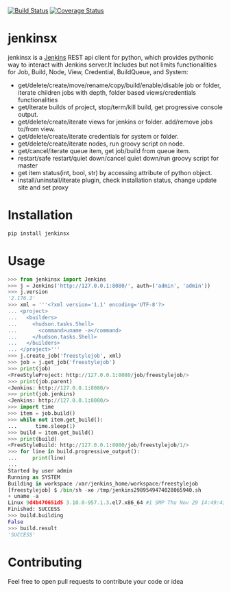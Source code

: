 [![Build Status](https://travis-ci.com/joelee2012/jenkinsx.svg?branch=master)](https://travis-ci.com/joelee2012/jenkinsx)
[![Coverage Status](https://coveralls.io/repos/github/joelee2012/jenkinsx/badge.svg?branch=master)](https://coveralls.io/github/joelee2012/jenkinsx?branch=master)

# jenkinsx

jenkinsx is a [Jenkins](https://jenkins.io/) REST api client for python,  which provides pythonic way to interact with Jenkins server.It Includes but not limits functionalities for Job, Build, Node, View, Credential, BuildQueue, and System:
- get/delete/create/move/rename/copy/build/enable/disable job or folder, iterate children jobs with depth, folder based views/credentials functionalities
- get/iterate builds of project, stop/term/kill build, get progressive console output.
- get/delete/create/iterate views for jenkins or folder. add/remove jobs to/from view.
- get/delete/create/iterate credentials for system or folder.
- get/delete/create/iterate nodes, run groovy script on node.
- get/cancel/iterate queue item, get job/build from queue item.
- restart/safe restart/quiet down/cancel quiet down/run groovy script for master
- get item status(int, bool, str) by accessing attribute of python object.
- install/uninstall/iterate plugin, check installation status, change update site and set proxy


# Installation

```bash
pip install jenkinsx
```

# Usage

```python
>>> from jenkinsx import Jenkins
>>> j = Jenkins('http://127.0.0.1:8080/', auth=('admin', 'admin'))
>>> j.version
'2.176.2'
>>> xml = '''<?xml version='1.1' encoding='UTF-8'?>
... <project>
...   <builders>
...     <hudson.tasks.Shell>
...       <command>uname -a</command>
...     </hudson.tasks.Shell>
...   </builders>
... </project>'''
>>> j.create_job('freestylejob', xml)
>>> job = j.get_job('freestylejob')
>>> print(job)
<FreeStyleProject: http://127.0.0.1:8080/job/freestylejob/>
>>> print(job.parent)
<Jenkins: http://127.0.0.1:8080/>
>>> print(job.jenkins)
<Jenkins: http://127.0.0.1:8080/>
>>> import time
>>> item = job.build()
>>> while not item.get_build():
...      time.sleep(1)
>>> build = item.get_build()
>>> print(build)
<FreeStyleBuild: http://127.0.0.1:8080/job/freestylejob/1/>
>>> for line in build.progressive_output():
...     print(line)
...
Started by user admin
Running as SYSTEM
Building in workspace /var/jenkins_home/workspace/freestylejob
[freestylejob] $ /bin/sh -xe /tmp/jenkins2989549474028065940.sh
+ uname -a
Linux 9d4b470651d5 3.10.0-957.1.3.el7.x86_64 #1 SMP Thu Nov 29 14:49:43 UTC 2018 x86_64 GNU/Linux
Finished: SUCCESS
>>> build.building
False
>>> build.result
'SUCCESS'
  ```

# Contributing

Feel free to open pull requests to contribute your code or idea